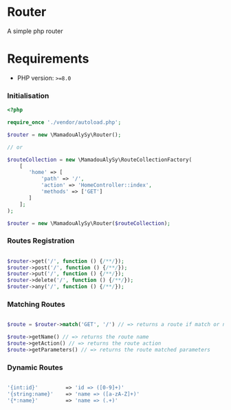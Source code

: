 # Router
A simple php router

# Requirements
- PHP version: `>=8.0`

### Initialisation

```php
<?php

require_once './vendor/autoload.php';

$router = new \MamadouAlySy\Router(); 

// or

$routeCollection = new \MamadouAlySy\RouteCollectionFactory(
    [
       'home' => [
           'path' => '/',
           'action' => 'HomeController::index',
           'methods' => ['GET']
       ]
    ];
);

$router = new \MamadouAlySy\Router($routeCollection);

```

### Routes Registration

```php

$router->get('/', function () {/**/});
$router->post('/', function () {/**/});
$router->put('/', function () {/**/});
$router->delete('/', function () {/**/});
$router->any('/', function () {/**/});

```

### Matching Routes

```php

$route = $router->match('GET', '/') // => returns a route if match or null if not match

$route->getName() // => returns the route name
$route->getAction() // => returns the route action
$route->getParameters() // => returns the route matched parameters

```

### Dynamic Routes

```php

'{int:id}'         => 'id => ([0-9]+)'
'{string:name}'    => 'name => ([a-zA-Z]+)'
'{*:name}'         => 'name => (.+)'

```